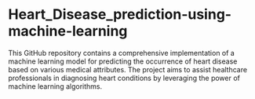 # Heart_Disease_prediction-using-machine-learning
This GitHub repository contains a comprehensive implementation of a machine learning model for predicting the occurrence of heart disease based on various medical attributes. The project aims to assist healthcare professionals in diagnosing heart conditions by leveraging the power of machine learning algorithms.
